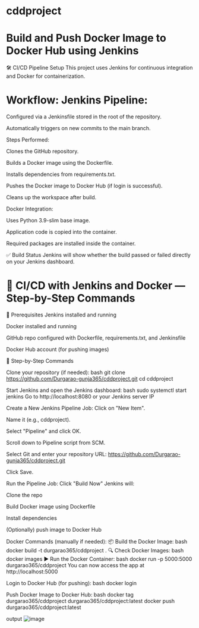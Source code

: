 # cddproject
 # Build and Push Docker Image to Docker Hub using Jenkins


🛠️ CI/CD Pipeline Setup This project uses Jenkins for continuous integration and Docker for containerization.

# Workflow: Jenkins Pipeline:

Configured via a Jenkinsfile stored in the root of the repository.

Automatically triggers on new commits to the main branch.

Steps Performed:

Clones the GitHub repository.

Builds a Docker image using the Dockerfile.

Installs dependencies from requirements.txt.

Pushes the Docker image to Docker Hub (if login is successful).

Cleans up the workspace after build.

Docker Integration:

Uses Python 3.9-slim base image.

Application code is copied into the container.

Required packages are installed inside the container.

✅ Build Status Jenkins will show whether the build passed or failed directly on your Jenkins dashboard.

# 🚀 CI/CD with Jenkins and Docker — Step-by-Step Commands 
🧰 Prerequisites Jenkins installed and running

Docker installed and running

GitHub repo configured with Dockerfile, requirements.txt, and Jenkinsfile

Docker Hub account (for pushing images)

🔧 Step-by-Step Commands

Clone your repository (if needed):
bash
git clone https://github.com/Durgarao-gunja365/cddproject.git cd cddproject

Start Jenkins and open the Jenkins dashboard:
bash
sudo systemctl start jenkins
Go to http://localhost:8080 or your Jenkins server IP

Create a New Jenkins Pipeline Job: Click on "New Item".

Name it (e.g., cddproject).

Select "Pipeline" and click OK.

Scroll down to Pipeline script from SCM.

Select Git and enter your repository URL: https://github.com/Durgarao-gunja365/cddproject.git

Click Save.

Run the Pipeline Job: Click "Build Now"
Jenkins will:

Clone the repo

Build Docker image using Dockerfile

Install dependencies

(Optionally) push image to Docker Hub

Docker Commands (manually if needed): 📦 Build the Docker Image: bash docker build -t durgarao365/cddproject . 🔍 Check Docker Images: bash docker images ▶️ Run the Docker Container: bash docker run -p 5000:5000 durgarao365/cddproject You can now access the app at http://localhost:5000

Login to Docker Hub (for pushing): bash docker login

Push Docker Image to Docker Hub: bash docker tag durgarao365/cddproject durgarao365/cddproject:latest docker push durgarao365/cddproject:latest

output 
![image](https://github.com/user-attachments/assets/97e2dede-716e-4f45-a28b-7b6e334a1bf9)

